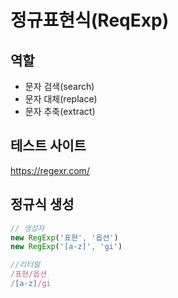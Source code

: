 # 정규표현식(ReqExp) 

## 역할
- 문자 검색(search)
- 문자 대체(replace)
- 문자 추축(extract)

## 테스트 사이트 
https://regexr.com/

## 정규식 생성
```js
// 생성자
new RegExp('표현', '옵션')
new RegExp('[a-z]', 'gi')

//리터럴
/표현/옵션
/[a-z]/gi
```